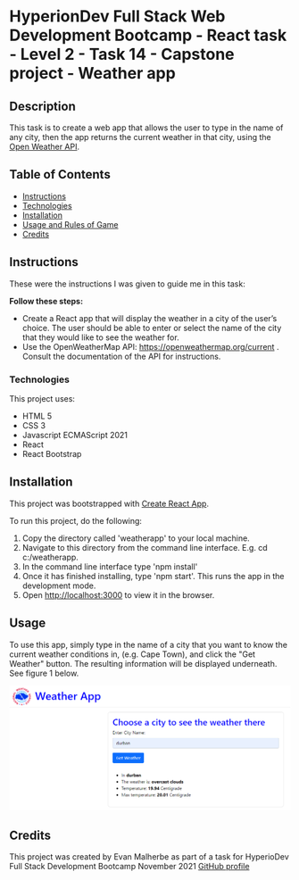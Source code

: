 # HyperionDev Full Stack Web Development Bootcamp - React task - Level 2 - Task 14 - Capstone project - Weather app

## Description
This task is to create a web app that allows the user to type in the name of any city, then the app returns the current weather in that city, using the [Open Weather API](#https://openweathermap.org/current).

## Table of Contents
* [Instructions](#instructions)
* [Technologies](#technologies)
* [Installation](#installation)
* [Usage and Rules of Game](#usage)
* [Credits](#credits) 

## Instructions
These were the instructions I was given to guide me in this task:

**Follow these steps:**
* Create a React app that will display the weather in a city of the user’s choice. The user should be able to enter or select the name of the city that they would like to see the weather for.
* Use the OpenWeatherMap API: https://openweathermap.org/current . Consult the documentation of the API for instructions.

### Technologies
This project uses:
* HTML 5 
* CSS 3
* Javascript ECMAScript 2021
* React
* React Bootstrap

## Installation
This project was bootstrapped with [Create React App](https://github.com/facebook/create-react-app).

To run this project, do the following:
1. Copy the directory called 'weatherapp' to your local machine.
2. Navigate to this directory from the command line interface. E.g. cd c:/weatherapp.
3. In the command line interface type 'npm install'
4. Once it has finished installing, type 'npm start'. This runs the app in the development mode.
5. Open [http://localhost:3000](http://localhost:3000) to view it in the browser.

## Usage 
To use this app, simply type in the name of a city that you want to know the current weather conditions in, (e.g. Cape Town), and click the "Get Weather" button. The resulting information will be displayed underneath. See figure 1 below.

![figure 1](src/screenshot.png)

## Credits
This project was created by Evan Malherbe as part of a task for HyperioDev Full Stack Development Bootcamp November 2021 [GitHub profile](https://github.com/evanmalherbe) 